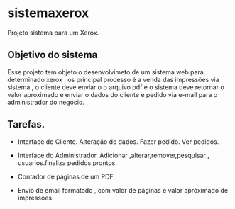 # sistemaxerox
Projeto sistema para um Xerox.

## Objetivo do sistema
  Esse projeto tem objeto o desenvolvimeto de um sistema web para determinado xerox , os principal processo é a venda das impressões via sistema , o cliente deve enviar o o arquivo pdf e o sistema deve retornar o valor aproximado e enviar o dados do cliente e pedido via e-mail para o administrador do negócio.

## Tarefas. 


- Interface do Cliente.
 Alteração de dados.
 Fazer pedido.
 Ver pedidos.
  
- Interface do Administrador.
 Adicionar ,alterar,remover,pesquisar , usuarios.finaliza pedidos prontos.
 
- Contador de páginas de um PDF.

- Envio de email formatado , com valor de páginas e valor apróximado de impressões.





